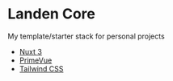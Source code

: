 # Landen Core

My template/starter stack for personal projects

- [Nuxt 3](https://nuxt.com)
- [PrimeVue](https://primevue.org)
- [Tailwind CSS](https://tailwindcss.com)
